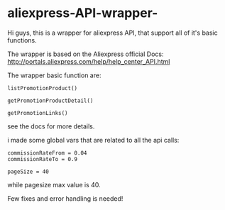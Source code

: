 # aliexpress-API-wrapper-
Hi guys, this is a wrapper for aliexpress API, that support all of it's basic functions. 

The wrapper is based on the Aliexpress official Docs: http://portals.aliexpress.com/help/help_center_API.html

The wrapper basic function are:

```
listPromotionProduct()

getPromotionProductDetail()

getPromotionLinks()
```

see the docs for more details.

i made some global vars that are related to all the api calls:

```
commissionRateFrom = 0.04
commissionRateTo = 0.9

pageSize = 40
```
while pagesize max value is 40.

Few fixes and error handling is needed!
